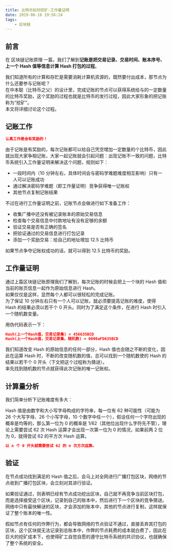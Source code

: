 ```yaml
---
title: 比特币如何挖矿-工作量证明
date: 2019-06-16 19:56:24
tags: 
    - 区块链
---
```

<meta name="referrer" content="no-referrer" />

## 前言

在 区块链记账原理 一篇，我们了解到**记账是把交易记录、交易时间、账本序号、上一个 Hash 值等信息计算 Hash 打包的过程**。

我们知道所有的计算和存贮是需要消耗计算机资源的，既然要付出成本，那节点为什么还要参与记账呢？  
在中本聪（比特币之父）的设计里，完成记账的节点可以获得系统给与的一定数量的比特币奖励，这个奖励的过程也就是比特币的发行过程，因此大家形象的把记账称为“挖矿”。  
本文将详细讨论这个过程。

## 记账工作

```json
认真工作是会有奖励的！
```

由于记账是有奖励的，每次记账都可以给自己凭空增加一定数量的个比特币，因此就出现大家争相记账，大家一起记账就会引起问题：出现记账不一致的问题，比特币系统引入工作量证明来解决这个问题，规则如下：

- 一段时间内（10 分钟左右，具体时间会与密码学难题难度相互影响）只有一人可以记账成功
- 通过解决密码学难题（即工作量证明）竞争获得唯一记账权
- 其他节点复制记账结果

不过在进行工作量证明之前，记账节点会做进行如下准备工作：

- 收集广播中还没有被记录账本的原始交易信息
- 检查每个交易信息中付款地址有没有足够的余额
- 验证交易是否有正确的签名
- 把验证通过的交易信息进行打包记录
- 添加一个奖励交易：给自己的地址增加 12.5 比特币

如果节点争夺记账权成功的话，就可以得到 12.5 比特币的奖励。

## 工作量证明

通过上篇区块链记账原理我们了解到，每次记账的时候会把上一个块的 Hash 值和当前的账页信息一起作为原始信息进行 Hash。  
如果仅仅是这样，显然每个人都可以很轻松的完成记账。  
为了保证 10 分钟左右只有一个人可以记账，就必须要提高记账的难度，使得 Hash 的结果必须以若干个 0 开头。同时为了满足这个条件，在进行 Hash 时引入一个随机数变量。

用伪代码表示一下：

```json
Hash(上一个Hash值，交易记录集) = 456635BCD
Hash(上一个Hash值，交易记录集，随机数) = 0000aFD635BCD
```

我们知道改变 Hash 的原始信息的任何一部分，Hash 值也会随之不断的变化，因此在运算 Hash 时，不断的改变随机数的值，总可以找到一个随机数使的 Hash 的结果以若干个 0 开头（下文把这个过程称为猜谜）。  
率先找到随机数的节点就获得此次记账的唯一记账权。

## 计算量分析

我们简单分析下记账难度有多大：

Hash 值是由数字和大小写字母构成的字符串，每一位有 62 种可能性（可能为 26 个大写字母、26 个小写字母，10 个数字中任一个），假设任何一个字符出现的概率是均等的，那么第一位为 0 的概率是 1/62（其他位出现什么字符先不管），理论上需要尝试 62 次 Hash 运算才会出现一次第一位为 0 的情况，如果前两 2 位为 0，就得尝试 62 的平方次 Hash 运算。

```json
以 n 个 0 开头就需要尝试 62 的 n 次方次运算。
```

## 验证

在节点成功找到满足的 Hash 值之后，会马上对全网进行广播打包区块，网络的节点收到广播打包区块，会立刻对其进行验证。

如果验证通过，则表明已经有节点成功挖出区块，自己就不再竞争当前区块打包，而是选择接受这个区块，记录到自己的账本中，然后进行下一个区块的竞争猜谜。  
网络中只有最快解谜的区块，才会添加的账本中，其他的节点进行复制，这样就保证了整个账本的唯一性。

假如节点有任何的作弊行为，都会导致网络的节点验证不通过，直接丢弃其打包的区块，这个区块就无法记录到总账本中，作弊的节点耗费的成本就白费了，因此在巨大的挖矿成本下，也使得矿工自觉自愿的遵守比特币系统的共识协议，也就确保了整个系统的安全。





